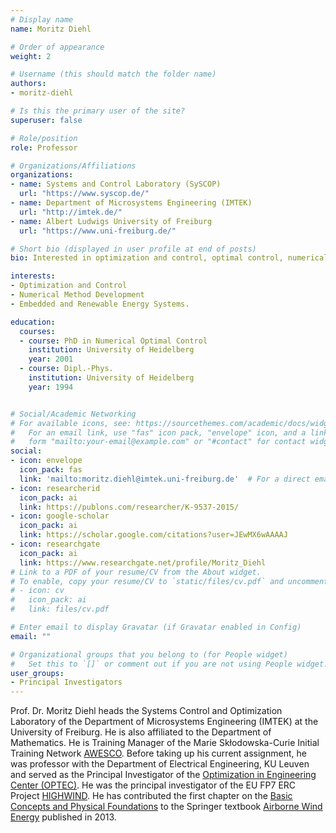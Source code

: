 ```yaml
---
# Display name
name: Moritz Diehl

# Order of appearance
weight: 2

# Username (this should match the folder name)
authors:
- moritz-diehl

# Is this the primary user of the site?
superuser: false

# Role/position
role: Professor

# Organizations/Affiliations
organizations:
- name: Systems and Control Laboratory (SySCOP)
  url: "https://www.syscop.de/"
- name: Department of Microsystems Engineering (IMTEK)
  url: "http://imtek.de/"
- name: Albert Ludwigs University of Freiburg
  url: "https://www.uni-freiburg.de/"

# Short bio (displayed in user profile at end of posts)
bio: Interested in optimization and control, optimal control, numerical method development, embedded and renewable energy systems.

interests:
- Optimization and Control
- Numerical Method Development
- Embedded and Renewable Energy Systems.

education:
  courses:
  - course: PhD in Numerical Optimal Control
    institution: University of Heidelberg
    year: 2001
  - course: Dipl.-Phys.
    institution: University of Heidelberg
    year: 1994


# Social/Academic Networking
# For available icons, see: https://sourcethemes.com/academic/docs/widgets/#icons
#   For an email link, use "fas" icon pack, "envelope" icon, and a link in the
#   form "mailto:your-email@example.com" or "#contact" for contact widget.
social:
- icon: envelope
  icon_pack: fas
  link: 'mailto:moritz.diehl@imtek.uni-freiburg.de'  # For a direct email link, use "mailto:test@example.org".
- icon: researcherid
  icon_pack: ai
  link: https://publons.com/researcher/K-9537-2015/
- icon: google-scholar
  icon_pack: ai
  link: https://scholar.google.com/citations?user=JEwMX6wAAAAJ
- icon: researchgate
  icon_pack: ai
  link: https://www.researchgate.net/profile/Moritz_Diehl
# Link to a PDF of your resume/CV from the About widget.
# To enable, copy your resume/CV to `static/files/cv.pdf` and uncomment the lines below.  
# - icon: cv
#   icon_pack: ai
#   link: files/cv.pdf

# Enter email to display Gravatar (if Gravatar enabled in Config)
email: ""

# Organizational groups that you belong to (for People widget)
#   Set this to `[]` or comment out if you are not using People widget.  
user_groups:
- Principal Investigators
---
```


Prof. Dr. Moritz Diehl heads the Systems Control and Optimization Laboratory of the Department of Microsystems Engineering (IMTEK) at the University of Freiburg. He is also affiliated to the Department of Mathematics. He is Training Manager of the Marie Skłodowska-Curie Initial Training Network [AWESCO](https://cordis.europa.eu/project/rcn/193938/). Before taking up his current assignment, he was professor with the Department of Electrical Engineering, KU Leuven and served as the Principal Investigator of the [Optimization in Engineering Center (OPTEC)](https://set.kuleuven.be/optec). He was the principal investigator of the EU FP7 ERC Project [HIGHWIND](https://cordis.europa.eu/project/rcn/98087/factsheet/en). He has contributed the first chapter on the [Basic Concepts and Physical Foundations](https://doi.org/10.1007/978-3-642-39965-7_1) to the Springer textbook [Airborne Wind Energy](https://doi.org/10.1007/978-3-642-39965-7) published in 2013.
